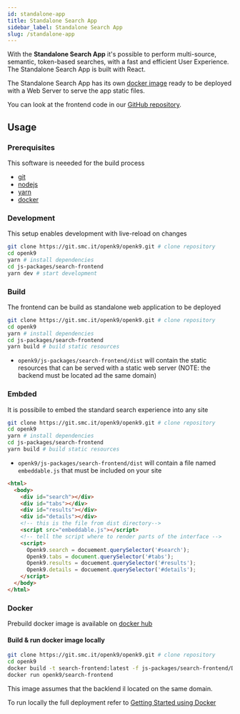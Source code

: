 ```yaml
---
id: standalone-app
title: Standalone Search App
sidebar_label: Standalone Search App
slug: /standalone-app
---
```


With the **Standalone Search App** it's possible to perform multi-source, semantic, token-based searches, with a fast and efficient User Experience. The Standalone Search App is built with React.

The Standalone Search App has its own [docker image](https://hub.docker.com/r/smclab/openk9-search-frontend) ready to be deployed with a Web Server to serve the app static files.

You can look at the frontend code in our [GitHub repository](https://github.com/smclab/openk9/tree/main/js-packages/search-standalone-frontend).

## Usage

### Prerequisites

This software is neeeded for the build process

- [git](https://git-scm.com/)
- [nodejs](https://nodejs.org/it/)
- [yarn](https://yarnpkg.com/)
- [docker](https://www.docker.com/)

### Development

This setup enables development with live-reload on changes

```bash
git clone https://git.smc.it/openk9/openk9.git # clone repository
cd openk9
yarn # install dependencies
cd js-packages/search-frontend
yarn dev # start development
```

### Build

The frontend can be build as standalone web application to be deployed

```bash
git clone https://git.smc.it/openk9/openk9.git # clone repository
cd openk9
yarn # install dependencies
cd js-packages/search-frontend
yarn build # build static resources
```

- `openk9/js-packages/search-frontend/dist` will contain the static resources that can be served with a static web server (NOTE: the backend must be located ad the same domain)

### Embded

It is possibile to embed the standard search experience into any site

```bash
git clone https://git.smc.it/openk9/openk9.git # clone repository
cd openk9
yarn # install dependencies
cd js-packages/search-frontend
yarn build # build static resources
```

- `openk9/js-packages/search-frontend/dist` will contain a file named `embeddable.js` that must be included on your site

```html
<html>
  <body>
    <div id="search"></div>
    <div id="tabs"></div>
    <div id="results"></div>
    <div id="details"></div>
    <!-- this is the file from dist directory-->
    <script src="embeddable.js"></script>
    <!-- tell the script where to render parts of the interface -->
    <script>
      Openk9.search = docuement.querySelector('#search');
      Openk9.tabs = document.querySelector('#tabs');
      Openk9.results = docuement.querySelector('#results');
      Openk9.details = docuement.querySelector('#details');
    </script>
  </body>
</html>
```

### Docker

Prebuild docker image is available on [docker hub](https://hub.docker.com/r/smclab/openk9-search-frontend) 

#### Build & run docker image locally

```bash
git clone https://git.smc.it/openk9/openk9.git # clone repository
cd openk9
docker build -t search-frontend:latest -f js-packages/search-frontend/Dockerfile .
docker run openk9/search-frontend
```

This image assumes that the backlend il located on the same domain.

To run locally the full deployment refer to [Getting Started using Docker](using-docker)